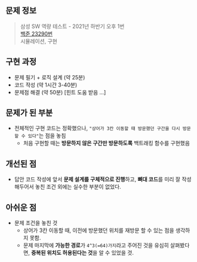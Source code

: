 ## 문제 정보

> 삼성 SW 역량 테스트 - 2021년 하반기 오후 1번  
> [백준 23290번](https://www.acmicpc.net/problem/23290)  
> 시뮬레이션, 구현

## 구현 과정

- 문제 필기 + 로직 설계 (약 25분)
- 코드 작성 (약 1시간 3-40분)
- 문제점 해결 (약 50분) [힌트 도움 받음 ...]

## 문제가 된 부분

- 전체적인 구현 코드는 정확했으나, `"상어가 3칸 이동할 때 방문했던 구간을 다시 방문할 수 있다"`는 점을 놓침
  - 처음 구현할 때는 **방문하지 않은 구간만 방문하도록** 백트래킹 함수를 구현했음

## 개선된 점

- 답안 코드 작성에 앞서 **문제 설계를 구체적으로 진행**하고, **뼈대 코드**를 미리 잘 작성해두어서 놓친 조건 외에는 실수한 부분이 없었다.

## 아쉬운 점

- 문제 조건을 놓친 것
  - 상어가 3칸 이동할 때, 이전에 방문했던 위치를 재방문 할 수 있는 점을 생각하지 못함.
  - 문제 마지막에 **가능한 경로**가 `4^3(=64)가지`라고 주어진 것을 유심히 살펴봤다면, **중복된 위치도 허용된다는 것**을 알 수 있었을 것.
